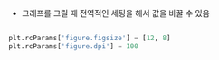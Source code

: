 - 그래프를 그릴 때 전역적인 세팅을 해서 값을 바꿀 수 있음
```python

plt.rcParams['figure.figsize'] = [12, 8]
plt.rcParams['figure.dpi'] = 100

```